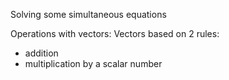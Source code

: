 Solving some simultaneous equations

Operations with vectors:
Vectors based on 2 rules: 
* addition
* multiplication by a scalar number  